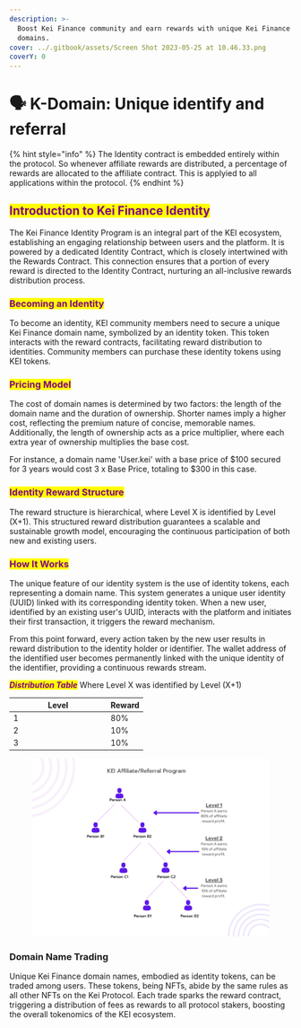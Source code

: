 ```yaml
---
description: >-
  Boost Kei Finance community and earn rewards with unique Kei Finance referral
  domains.
cover: ../.gitbook/assets/Screen Shot 2023-05-25 at 10.46.33.png
coverY: 0
---
```


# 🗣 K-Domain: Unique identify and referral

{% hint style="info" %}
The Identity contract is embedded entirely within the protocol. So whenever affiliate rewards are distributed, a percentage of rewards are allocated to the affiliate contract. This is applyied to all applications within the protocol.
{% endhint %}

## <mark style="color:purple;">**Introduction to Kei Finance Identity**</mark>

The Kei Finance Identity Program is an integral part of the KEI ecosystem, establishing an engaging relationship between users and the platform. It is powered by a dedicated Identity Contract, which is closely intertwined with the Rewards Contract. This connection ensures that a portion of every reward is directed to the Identity Contract, nurturing an all-inclusive rewards distribution process.

### <mark style="color:purple;">**Becoming an Identity**</mark>

To become an identity, KEI community members need to secure a unique Kei Finance domain name, symbolized by an identity token. This token interacts with the reward contracts, facilitating reward distribution to identities. Community members can purchase these identity tokens using KEI tokens.

### <mark style="color:purple;">**Pricing Model**</mark>

The cost of domain names is determined by two factors: the length of the domain name and the duration of ownership. Shorter names imply a higher cost, reflecting the premium nature of concise, memorable names. Additionally, the length of ownership acts as a price multiplier, where each extra year of ownership multiplies the base cost.

For instance, a domain name 'User.kei' with a base price of $100 secured for 3 years would cost 3 x Base Price, totaling to $300 in this case.

### <mark style="color:purple;">**Identity Reward Structure**</mark>

The reward structure is hierarchical, where Level X is identified by Level (X+1). This structured reward distribution guarantees a scalable and sustainable growth model, encouraging the continuous participation of both new and existing users.

### <mark style="color:purple;">**How It Works**</mark>&#x20;

The unique feature of our identity system is the use of identity tokens, each representing a domain name. This system generates a unique user identity (UUID) linked with its corresponding identity token. When a new user, identified by an existing user's UUID, interacts with the platform and initiates their first transaction, it triggers the reward mechanism.

From this point forward, every action taken by the new user results in reward distribution to the identity holder or identifier. The wallet address of the identified user becomes permanently linked with the unique identity of the identifier, providing a continuous rewards stream.

_<mark style="color:purple;">**Distribution Table**</mark>_ Where Level X was identified by Level (X+1)

<table><thead><tr><th width="159.8571428571429">Level</th><th>Reward</th></tr></thead><tbody><tr><td>1</td><td>80%</td></tr><tr><td>2</td><td>10%</td></tr><tr><td>3</td><td>10%</td></tr></tbody></table>



<figure><img src="../.gitbook/assets/image (20).png" alt=""><figcaption></figcaption></figure>

### **Domain Name Trading**

Unique Kei Finance domain names, embodied as identity tokens, can be traded among users. These tokens, being NFTs, abide by the same rules as all other NFTs on the Kei Protocol. Each trade sparks the reward contract, triggering a distribution of fees as rewards to all protocol stakers, boosting the overall tokenomics of the KEI ecosystem.\
&#x20;
